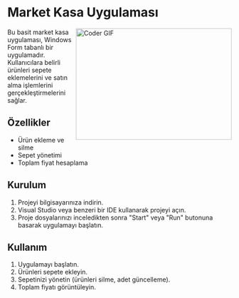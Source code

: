 # Market Kasa Uygulaması
<img align="right" alt="Coder GIF" height=250 width=350 src="https://media3.giphy.com/media/v1.Y2lkPTc5MGI3NjExODZuOHIzdXdmcnpoNW5zNzdmenYyMGI4ZjJxZGdrcDRkdnFvMHE1cSZlcD12MV9pbnRlcm5hbF9naWZfYnlfaWQmY3Q9Zw/TJsvxZuVTs9MCV9i3L/giphy.gif" />
Bu basit market kasa uygulaması, Windows Form tabanlı bir uygulamadır. Kullanıcılara belirli ürünleri sepete eklemelerini ve satın alma işlemlerini gerçekleştirmelerini sağlar.

## Özellikler

- Ürün ekleme ve silme
- Sepet yönetimi
- Toplam fiyat hesaplama

## Kurulum

1. Projeyi bilgisayarınıza indirin.
2. Visual Studio veya benzeri bir IDE kullanarak projeyi açın.
3. Proje dosyalarınızı inceledikten sonra "Start" veya "Run" butonuna basarak uygulamayı başlatın.
   
## Kullanım

1. Uygulamayı başlatın.
2. Ürünleri sepete ekleyin.
3. Sepetinizi yönetin (ürünleri silme, adet güncelleme).
4. Toplam fiyatı görüntüleyin.
